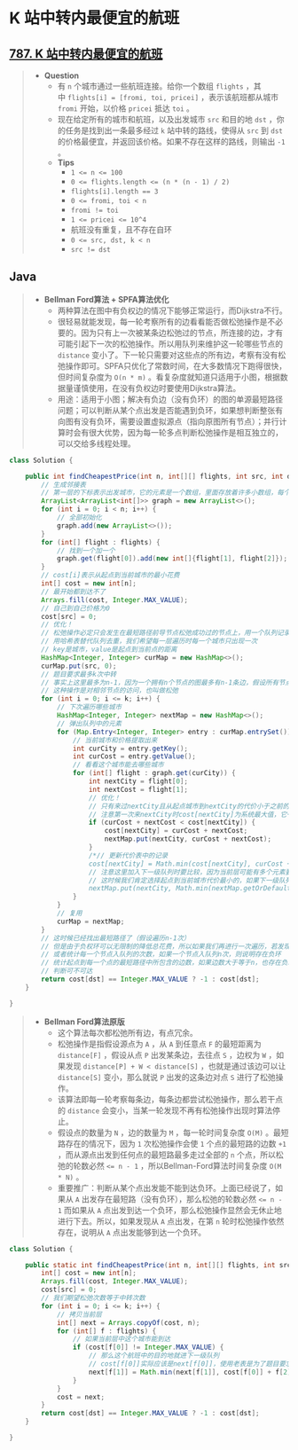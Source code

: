 # K 站中转内最便宜的航班

## [787. K 站中转内最便宜的航班](https://leetcode.cn/problems/cheapest-flights-within-k-stops/)

> - **Question**
>   - 有 `n` 个城市通过一些航班连接。给你一个数组 `flights` ，其中 `flights[i] = [fromi, toi, pricei]` ，表示该航班都从城市 `fromi` 开始，以价格 `pricei` 抵达 `toi` 。
>   - 现在给定所有的城市和航班，以及出发城市 `src` 和目的地 `dst` ，你的任务是找到出一条最多经过 `k` 站中转的路线，使得从 `src` 到 `dst` 的价格最便宜，并返回该价格。如果不存在这样的路线，则输出 `-1` 。
>   - **Tips**
>     - `1 <= n <= 100`
>     - `0 <= flights.length <= (n * (n - 1) / 2)`
>     - `flights[i].length == 3`
>     - `0 <= fromi, toi < n`
>     - `fromi != toi`
>     - `1 <= pricei <= 10^4`
>     - 航班没有重复，且不存在自环
>     - `0 <= src, dst, k < n`
>     - `src != dst`

## Java

> - **Bellman Ford算法 + SPFA算法优化**
>   - 两种算法在图中有负权边的情况下能够正常运行，而Dijkstra不行。
>   - 很轻易就能发现，每一轮考察所有的边看看能否做松弛操作是不必要的。因为只有上一次被某条边松弛过的节点，所连接的边，才有可能引起下一次的松弛操作。所以用队列来维护这一轮哪些节点的 `distance` 变小了。下一轮只需要对这些点的所有边，考察有没有松弛操作即可。SPFA只优化了常数时间，在大多数情况下跑得很快，但时间复杂度为 `O(n * m)` 。看复杂度就知道只适用于小图，根据数据量谨慎使用，在没有负权边时要使用Dijkstra算法。
>   - 用途：适用于小图；解决有负边（没有负环）的图的单源最短路径问题；可以判断从某个点出发是否能遇到负环，如果想判断整张有向图有没有负环，需要设置虚拟源点（指向原图所有节点）；并行计算时会有很大优势，因为每一轮多点判断松弛操作是相互独立的，可以交给多线程处理。

```java
class Solution {

    public int findCheapestPrice(int n, int[][] flights, int src, int dst, int k) {
        // 生成邻接表
        // 第一层的下标表示出发城市，它的元素是一个数组，里面存放着许多小数组，每个小数组为[能通过一张机票到达的城市, 机票价格]
        ArrayList<ArrayList<int[]>> graph = new ArrayList<>();
        for (int i = 0; i < n; i++) {
            // 全部初始化
            graph.add(new ArrayList<>());
        }
        for (int[] flight : flights) {
            // 找到一个加一个
            graph.get(flight[0]).add(new int[]{flight[1], flight[2]});
        }
        // cost[i]表示从起点到当前城市的最小花费
        int[] cost = new int[n];
        // 最开始都到达不了
        Arrays.fill(cost, Integer.MAX_VALUE);
        // 自己到自己价格为0
        cost[src] = 0;
        // 优化！
        // 松弛操作必定只会发生在最短路径前导节点松弛成功过的节点上，用一个队列记录松弛过的节点，可以避免了冗余计算。
        // 用哈希表替代队列去重，我们希望每一层遍历时每一个城市只出现一次
        // key是城市，value是起点到当前点的距离
        HashMap<Integer, Integer> curMap = new HashMap<>();
        curMap.put(src, 0);
        // 题目要求最多k次中转
        // 事实上这里最多为n-1，因为一个拥有n个节点的图最多有n-1条边，假设所有节点连成类似于链表的结构，起点和终点分别在首尾两侧，最坏情况下遍历n-1次也可以拿到正确操作，即最短路径所经过的边不会超过n-1条边
        // 这种操作是对相邻节点的访问，也叫做松弛
        for (int i = 0; i <= k; i++) {
            // 下次遍历哪些城市
            HashMap<Integer, Integer> nextMap = new HashMap<>();
            // 弹出队列中的元素
            for (Map.Entry<Integer, Integer> entry : curMap.entrySet()) {
                // 当前城市和价格提取出来
                int curCity = entry.getKey();
                int curCost = entry.getValue();
                // 看看这个城市能去哪些城市
                for (int[] flight : graph.get(curCity)) {
                    int nextCity = flight[0];
                    int nextCost = flight[1];
                    // 优化！
                    // 只有来过nextCity且从起点城市到nextCity的代价小于之前的代价的时候，我们才进行松弛操作（即有必要更新最短花费）
                    // 注意第一次来nextCity时cost[nextCity]为系统最大值，它一定会进下面的if，我们不用额外判断nextCity有没有来过
                    if (curCost + nextCost < cost[nextCity]) {
                        cost[nextCity] = curCost + nextCost;
                        nextMap.put(nextCity, curCost + nextCost);
                    }
                    /*// 更新代价表中的记录
                    cost[nextCity] = Math.min(cost[nextCity], curCost + nextCost);
                    // 注意这里加入下一级队列时要比较，因为当前层可能有多个元素要进下一个队列，但我们又希望一个城市在队列里面只出现一次
                    // 这时候我们肯定选择起点到当前城市代价最小的，如果下一级队列中已经有这个城市了，我们更新它的代价，没有就新建
                    nextMap.put(nextCity, Math.min(nextMap.getOrDefault(nextCity, Integer.MAX_VALUE), curCost + nextCost));*/
                }
            }
            // 复用
            curMap = nextMap;
        }
        // 这时候已经找出最短路径了（假设遍历n-1次）
        // 但是由于负权环可以无限制的降低总花费，所以如果我们再进行一次遍历，若发现第n次操作仍可降低花销，就一定存在负权环
        // 或者统计每一个节点入队列的次数，如果一个节点入队列n次，则说明存在负环
        // 统计起点到每一个点的最短路径中所包含的边数，如果边数大于等于n，也存在负环。即遍历时多准备一个数组cnt记录起点到当前点的最短路边数，只要它能再走n步使得cnt[i]>=0即表示图中一定有负环，但注意负环不一定从起点开始，最开始的时候需要把所有点都入队而不是只加入起点
        // 判断可不可达
        return cost[dst] == Integer.MAX_VALUE ? -1 : cost[dst];
    }

}
```

> - **Bellman Ford算法原版**
>   - 这个算法每次都松弛所有边，有点冗余。
>   - 松弛操作是指假设源点为 `A` ，从 `A` 到任意点 `F` 的最短距离为 `distance[F]` ，假设从点 `P` 出发某条边，去往点 `S` ，边权为 `W` ，如果发现 `distance[P] + W < distance[S]` ，也就是通过该边可以让 `distance[S]` 变小，那么就说 `P` 出发的这条边对点 `S` 进行了松弛操作。
>   - 该算法即每一轮考察每条边，每条边都尝试松弛操作，那么若干点的 `distance` 会变小，当某一轮发现不再有松弛操作出现时算法停止。
>   - 假设点的数量为 `N` ，边的数量为 `M` ，每一轮时间复杂度 `O(M)` 。最短路存在的情况下，因为 `1` 次松弛操作会使 `1` 个点的最短路的边数 `+1` ，而从源点出发到任何点的最短路最多走过全部的 `n` 个点，所以松弛的轮数必然 `<= n - 1` ，所以Bellman-Ford算法时间复杂度 `O(M * N)` 。
>   - 重要推广：判断从某个点出发能不能到达负环。上面已经说了，如果从 `A` 出发存在最短路（没有负环），那么松弛的轮数必然 `<= n - 1` 而如果从 `A` 点出发到达一个负环，那么松弛操作显然会无休止地进行下去。所以，如果发现从 `A` 点出发，在第 `n` 轮时松弛操作依然存在，说明从 `A` 点出发能够到达一个负环。

```java
class Solution {

    public static int findCheapestPrice(int n, int[][] flights, int src, int dst, int k) {
        int[] cost = new int[n];
        Arrays.fill(cost, Integer.MAX_VALUE);
        cost[src] = 0;
        // 我们期望松弛次数等于中转次数
        for (int i = 0; i <= k; i++) {
            // 拷贝当前层
            int[] next = Arrays.copyOf(cost, n);
            for (int[] f : flights) {
                // 如果当前层中这个城市能到达
                if (cost[f[0]] != Integer.MAX_VALUE) {
                    // 那么这个航班中的目的地就进下一级队列
                    // cost[f[0]]实际应该是next[f[0]]，使用老表是为了题目要求
                    next[f[1]] = Math.min(next[f[1]], cost[f[0]] + f[2]);
                }
            }
            cost = next;
        }
        return cost[dst] == Integer.MAX_VALUE ? -1 : cost[dst];
    }

}
```

